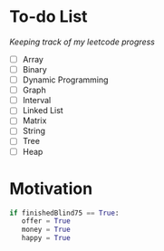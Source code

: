 # To-do List

_Keeping track of my leetcode progress_

- [ ] Array 
- [ ] Binary
- [ ] Dynamic Programming
- [ ] Graph
- [ ] Interval
- [ ] Linked List
- [ ] Matrix
- [ ] String
- [ ] Tree
- [ ] Heap

# Motivation 

```Python
if finishedBlind75 == True:
   offer = True
   money = True
   happy = True
```
